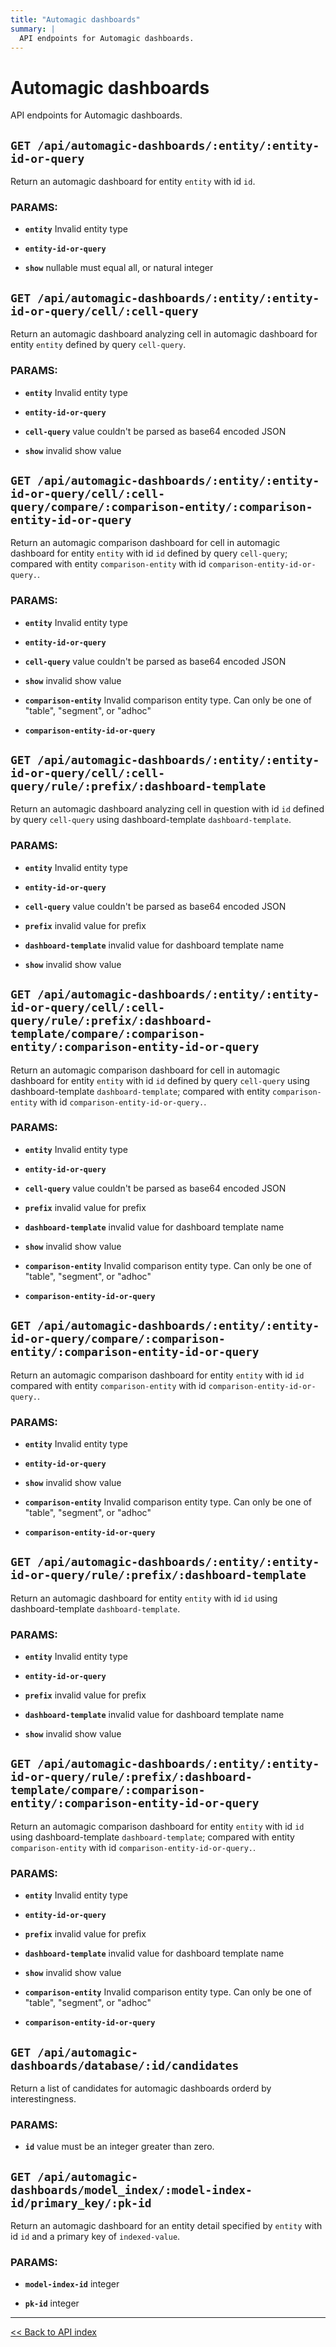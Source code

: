 ```yaml
---
title: "Automagic dashboards"
summary: |
  API endpoints for Automagic dashboards.
---
```


# Automagic dashboards

API endpoints for Automagic dashboards.

## `GET /api/automagic-dashboards/:entity/:entity-id-or-query`

Return an automagic dashboard for entity `entity` with id `id`.

### PARAMS:

*  **`entity`** Invalid entity type

*  **`entity-id-or-query`** 

*  **`show`** nullable must equal all, or natural integer

## `GET /api/automagic-dashboards/:entity/:entity-id-or-query/cell/:cell-query`

Return an automagic dashboard analyzing cell in  automagic dashboard for entity `entity`
   defined by
   query `cell-query`.

### PARAMS:

*  **`entity`** Invalid entity type

*  **`entity-id-or-query`** 

*  **`cell-query`** value couldn't be parsed as base64 encoded JSON

*  **`show`** invalid show value

## `GET /api/automagic-dashboards/:entity/:entity-id-or-query/cell/:cell-query/compare/:comparison-entity/:comparison-entity-id-or-query`

Return an automagic comparison dashboard for cell in automagic dashboard for entity `entity`
   with id `id` defined by query `cell-query`; compared with entity `comparison-entity` with id
   `comparison-entity-id-or-query.`.

### PARAMS:

*  **`entity`** Invalid entity type

*  **`entity-id-or-query`** 

*  **`cell-query`** value couldn't be parsed as base64 encoded JSON

*  **`show`** invalid show value

*  **`comparison-entity`** Invalid comparison entity type. Can only be one of "table", "segment", or "adhoc"

*  **`comparison-entity-id-or-query`**

## `GET /api/automagic-dashboards/:entity/:entity-id-or-query/cell/:cell-query/rule/:prefix/:dashboard-template`

Return an automagic dashboard analyzing cell in question  with id `id` defined by
   query `cell-query` using dashboard-template `dashboard-template`.

### PARAMS:

*  **`entity`** Invalid entity type

*  **`entity-id-or-query`** 

*  **`cell-query`** value couldn't be parsed as base64 encoded JSON

*  **`prefix`** invalid value for prefix

*  **`dashboard-template`** invalid value for dashboard template name

*  **`show`** invalid show value

## `GET /api/automagic-dashboards/:entity/:entity-id-or-query/cell/:cell-query/rule/:prefix/:dashboard-template/compare/:comparison-entity/:comparison-entity-id-or-query`

Return an automagic comparison dashboard for cell in automagic dashboard for entity `entity`
   with id `id` defined by query `cell-query` using dashboard-template `dashboard-template`; compared with entity
   `comparison-entity` with id `comparison-entity-id-or-query.`.

### PARAMS:

*  **`entity`** Invalid entity type

*  **`entity-id-or-query`** 

*  **`cell-query`** value couldn't be parsed as base64 encoded JSON

*  **`prefix`** invalid value for prefix

*  **`dashboard-template`** invalid value for dashboard template name

*  **`show`** invalid show value

*  **`comparison-entity`** Invalid comparison entity type. Can only be one of "table", "segment", or "adhoc"

*  **`comparison-entity-id-or-query`**

## `GET /api/automagic-dashboards/:entity/:entity-id-or-query/compare/:comparison-entity/:comparison-entity-id-or-query`

Return an automagic comparison dashboard for entity `entity` with id `id` compared with entity
   `comparison-entity` with id `comparison-entity-id-or-query.`.

### PARAMS:

*  **`entity`** Invalid entity type

*  **`entity-id-or-query`** 

*  **`show`** invalid show value

*  **`comparison-entity`** Invalid comparison entity type. Can only be one of "table", "segment", or "adhoc"

*  **`comparison-entity-id-or-query`**

## `GET /api/automagic-dashboards/:entity/:entity-id-or-query/rule/:prefix/:dashboard-template`

Return an automagic dashboard for entity `entity` with id `id` using dashboard-template `dashboard-template`.

### PARAMS:

*  **`entity`** Invalid entity type

*  **`entity-id-or-query`** 

*  **`prefix`** invalid value for prefix

*  **`dashboard-template`** invalid value for dashboard template name

*  **`show`** invalid show value

## `GET /api/automagic-dashboards/:entity/:entity-id-or-query/rule/:prefix/:dashboard-template/compare/:comparison-entity/:comparison-entity-id-or-query`

Return an automagic comparison dashboard for entity `entity` with id `id` using dashboard-template `dashboard-template`;
   compared with entity `comparison-entity` with id `comparison-entity-id-or-query.`.

### PARAMS:

*  **`entity`** Invalid entity type

*  **`entity-id-or-query`** 

*  **`prefix`** invalid value for prefix

*  **`dashboard-template`** invalid value for dashboard template name

*  **`show`** invalid show value

*  **`comparison-entity`** Invalid comparison entity type. Can only be one of "table", "segment", or "adhoc"

*  **`comparison-entity-id-or-query`**

## `GET /api/automagic-dashboards/database/:id/candidates`

Return a list of candidates for automagic dashboards orderd by interestingness.

### PARAMS:

*  **`id`** value must be an integer greater than zero.

## `GET /api/automagic-dashboards/model_index/:model-index-id/primary_key/:pk-id`

Return an automagic dashboard for an entity detail specified by `entity`
  with id `id` and a primary key of `indexed-value`.

### PARAMS:

*  **`model-index-id`** integer

*  **`pk-id`** integer

---

[<< Back to API index](../api-documentation.md)